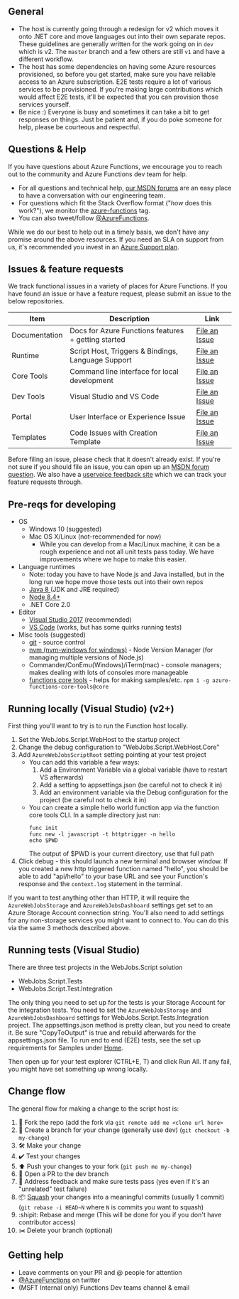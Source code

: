 ## General

 - The host is currently going through a redesign for v2 which moves it onto .NET core and move languages out into their own separate repos. These guidelines are generally written for the work going on in `dev` which is v2. The `master` branch and a few others are still `v1` and have a different workflow.
 - The host has some dependencies on having some Azure resources provisioned, so before you get started, make sure you have reliable access to an Azure subscription. E2E tests require a lot of various services to be provisioned. If you're making large contributions which would affect E2E tests, it'll be expected that you can provision those services yourself.
 - Be nice :) Everyone is busy and sometimes it can take a bit to get responses on things. Just be patient and, if you do poke someone for help, please be courteous and respectful.

## Questions & Help

If you have questions about Azure Functions, we encourage you to reach out to the community and Azure Functions dev team for help.

 - For all questions and technical help, [our MSDN forums](https://social.msdn.microsoft.com/Forums/azure/en-US/home?forum=AzureFunctions) are an easy place to have a conversation with our engineering team.
 - For questions which fit the Stack Overflow format ("*how* does this work?"), we monitor the [azure-functions](http://stackoverflow.com/questions/tagged/azure-functions) tag.
 - You can also tweet/follow [@AzureFunctions](https://twitter.com/azurefunctions).
 
While we do our best to help out in a timely basis, we don't have any promise around the above resources. If you need an SLA on support from us, it's recommended you invest in an [Azure Support plan](https://azure.microsoft.com/en-us/support/options/).

## Issues & feature requests

We track functional issues in a variety of places for Azure Functions. If you have found an issue or have a feature request, please submit an issue to the below repositories.

|Item|Description|Link|
|----|-----|-----|
|Documentation|Docs for Azure Functions features + getting started|[File an Issue](https://github.com/azure/azure-functions/issues)|
|Runtime|Script Host, Triggers & Bindings, Language Support|[File an Issue](https://github.com/Azure/azure-webjobs-sdk-script/issues)|
|Core Tools|Command line interface for local development|[File an Issue](https://github.com/Azure/azure-functions-cli/issues)|
|Dev Tools|Visual Studio and VS Code|[File an Issue](https://github.com/Azure/azure-functions/issues)|
|Portal|User Interface or Experience Issue|[File an Issue](https://github.com/ProjectKudu/AzureFunctionsPortal/issues)|
|Templates|Code Issues with Creation Template|[File an Issue](https://github.com/Azure/azure-webjobs-sdk-templates/issues)|

Before filing an issue, please check that it doesn't already exist. If you're not sure if you should file an issue, you can open up an [MSDN forum question](https://social.msdn.microsoft.com/Forums/azure/en-US/home?forum=AzureFunctions). We also have a [uservoice feedback site](https://feedback.azure.com/forums/355860-azure-functions) which we can track your feature requests through.

## Pre-reqs for developing

 - OS
    - Windows 10 (suggested)
    - Mac OS X/Linux (not-recommended for now)
       - While you can develop from a Mac/Linux machine, it can be a rough experience and not all unit tests pass today. We have improvements where we hope to make this easier.
 - Language runtimes
    - Note: today you have to have Node.js and Java installed, but in the long run we hope move those tests out into their own repos
    - [Java 8 ](http://www.oracle.com/technetwork/java/javase/downloads/index.html) (JDK and JRE required)
    - [Node 8.4+](https://nodejs.org/en/)
    - .NET Core 2.0
 - Editor
    - [Visual Studio 2017](https://visualstudio.microsoft.com/vs/) (recommended)
    - [VS Code](https://code.visualstudio.com/) (works, but has some quirks running tests)
 - Misc tools (suggested)
    - [git](https://git-scm.com/downloads) - source control
    - [nvm (nvm-windows for windows)](https://github.com/coreybutler/nvm-windows) - Node Version Manager (for managing multiple versions of Node.js)
    - Commander/ConEmu(Windows)/iTerm(mac) - console managers; makes dealing with lots of consoles more manageable
    - [functions core tools](https://www.npmjs.com/package/azure-functions-core-tools) - helps for making samples/etc. `npm i -g azure-functions-core-tools@core`

## Running locally (Visual Studio) (v2+)

First thing you'll want to try is to run the Function host locally. 
1. Set the WebJobs.Script.WebHost to the startup project
2. Change the debug configuration to "WebJobs.Script.WebHost.Core"
3. Add `AzureWebJobsScriptRoot` setting pointing at your test project
   - You can add this variable a few ways:
        1. Add a Environment Variable via a global variable (have to restart VS afterwards)
        2. Add a setting to appsettings.json (be careful not to check it in)
        3. Add an environment variable via the Debug configuration for the project (be careful not to check it in)
   - You can create a simple hello world function app via the function core tools CLI. In a sample directory just run:
      ```
      func init
      func new -l javascript -t httptrigger -n hello
      echo $PWD
      ```
      The output of $PWD is your current directory, use that full path
4. Click debug - this should launch a new terminal and browser window. If you created a new http triggered function named "hello", you should be able to add "api/hello" to your base URL and see your Function's response and the `context.log` statement in the terminal.

If you want to test anything other than HTTP, it will require the `AzureWebJobsStorage` and `AzureWebJobsDashboard` settings get set to an Azure Storage Account connection string. You'll also need to add settings for any non-storage services you might want to connect to. You can do this via the same 3 methods described above.


## Running tests (Visual Studio)
There are three test projects in the WebJobs.Script solution
 - WebJobs.Script.Tests
 - WebJobs.Script.Test.Integration

The only thing you need to set up for the tests is your Storage Account for the integration tests. You need to set the `AzureWebJobsStorage` and `AzureWebJobsDashboard` settings for WebJobs.Script.Tests.Integration project. The appsettings.json method is pretty clean, but you need to create it. Be sure "CopyToOutput" is true and rebuild afterwards for the appsettings.json file. To run end to end (E2E) tests, see the set up requirements for Samples under [Home](https://github.com/Azure/azure-webjobs-sdk-script/wiki).

Then open up for your test explorer (CTRL+E, T) and click Run All. If any fail, you might have set something up wrong locally.

## Change flow

The general flow for making a change to the script host is:
1. 🍴 Fork the repo (add the fork via `git remote add me <clone url here>`
2. 🌳 Create a branch for your change (generally use dev) (`git checkout -b my-change`)
3. 🛠 Make your change
4. ✔️ Test your changes
5. ⬆️ Push your changes to your fork (`git push me my-change`)
6. 💌 Open a PR to the dev branch
7. 📢 Address feedback and make sure tests pass (yes even if it's an "unrelated" test failure)
8. 📦 [Squash](https://git-scm.com/docs/git-rebase) your changes into a meaningful commits (usually 1 commit) (`git rebase -i HEAD~N` where `N` is commits you want to squash)
9. :shipit: Rebase and merge (This will be done for you if you don't have contributor access)
10. ✂️ Delete your branch (optional)

## Getting help

 - Leave comments on your PR and @ people for attention
 - [@AzureFunctions](https://twitter.com/AzureFunctions) on twitter
 - (MSFT Internal only) Functions Dev teams channel & email
